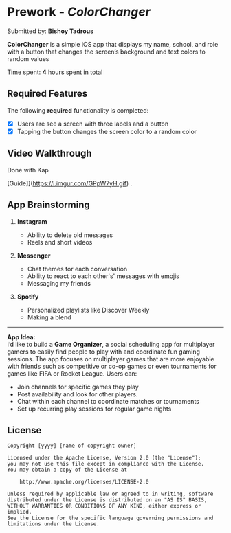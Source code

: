 # Prework - *ColorChanger*

Submitted by: **Bishoy Tadrous**

**ColorChanger** is a simple iOS app that displays my name, school, and role with a button that changes the screen’s background and text colors to random values

Time spent: **4** hours spent in total

## Required Features

The following **required** functionality is completed:

- [x] Users are see a screen with three labels and a button
- [x] Tapping the button changes the screen color to a random color
 
## Video Walkthrough

Done with Kap

[Guide]](https://i.imgur.com/GPpW7yH.gif) .

## App Brainstorming 

1. **Instagram**  
   - Ability to delete old messages  
   - Reels and short videos

2. **Messenger**  
   - Chat themes for each conversation  
   - Ability to react to each other's' messages with emojis  
   - Messaging my friends

3. **Spotify**  
   - Personalized playlists like Discover Weekly  
   - Making a blend  

---

**App Idea:**  
I’d like to build a **Game Organizer**, a social scheduling app for multiplayer gamers to easily find people to play with and coordinate fun gaming sessions.
The app focuses on multiplayer games that are more enjoyable with friends such as competitive or co-op games or even tournaments for games like FIFA or Rocket League.
 Users can:  
- Join channels for specific games they play  
- Post availability and look for other players.  
- Chat within each channel to coordinate matches or tournaments  
- Set up recurring play sessions for regular game nights  


## License

    Copyright [yyyy] [name of copyright owner]

    Licensed under the Apache License, Version 2.0 (the "License");
    you may not use this file except in compliance with the License.
    You may obtain a copy of the License at

        http://www.apache.org/licenses/LICENSE-2.0

    Unless required by applicable law or agreed to in writing, software
    distributed under the License is distributed on an "AS IS" BASIS,
    WITHOUT WARRANTIES OR CONDITIONS OF ANY KIND, either express or implied.
    See the License for the specific language governing permissions and
    limitations under the License.
